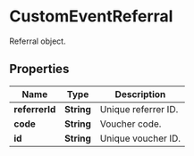 

# CustomEventReferral

Referral object.

## Properties

| Name | Type | Description |
|------------ | ------------- | ------------- |
|**referrerId** | **String** | Unique referrer ID. |
|**code** | **String** | Voucher code. |
|**id** | **String** | Unique voucher ID. |



